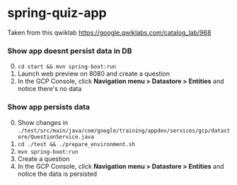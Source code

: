# spring-quiz-app

Taken from this qwiklab https://google.qwiklabs.com/catalog_lab/968

### Show app doesnt persist data in DB
0. `cd start && mvn spring-boot:run`
0. Launch web preview on 8080 and create a question
0. In the GCP Console, click **Navigation menu > Datastore > Entities** and notice there's no data

### Show app persists data
0. Show changes in `./test/src/main/java/com/google/training/appdev/services/gcp/datastore/QuestionService.java`
0. `cd ./test && ./prepare_environment.sh`
0. `mvn spring-boot:run`
0. Create a question
0. In the GCP Console, click **Navigation menu > Datastore > Entities** and notice the data is persisted